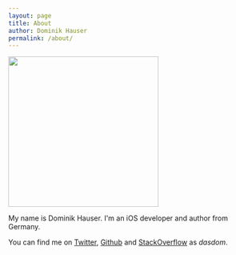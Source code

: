 ```yaml
---
layout: page
title: About
author: Dominik Hauser
permalink: /about/
---
```


<img src="../assets/general/avatar.png" width="300"/>

My name is Dominik Hauser.
I'm an iOS developer and author from Germany.

You can find me on [Twitter](https://twitter.com/dasdom), [Github](https://github.com/dasdom) and [StackOverflow](https://stackoverflow.com/users/498796/dasdom?tab=profile) as *dasdom*.

